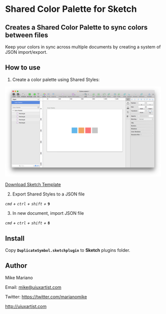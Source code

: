 Shared Color Palette for Sketch
==================================

## Creates a Shared Color Palette to sync colors between files

Keep your colors in sync across multiple documents by creating a system of JSON import/export.


## How to use

1. Create a color palette using Shared Styles:

![Color Palette](Screens/ColorPalette.png)

[Download Sketch Template](https://github.com/marianomike/sketch-sharedcolorpalette/tree/master/Templates)

2. Export Shared Styles to a JSON file

*`cmd` + `ctrl` + `shift` +* **`9`**

3. In new document, import JSON file

*`cmd` + `ctrl` + `shift` +* **`8`**


## Install

Copy **`DuplicateSymbol.sketchplugin`** to **Sketch** plugins folder.


## Author

Mike Mariano

Email: mike@uiuxartist.com

Twitter: https://twitter.com/marianomike

http://uiuxartist.com
